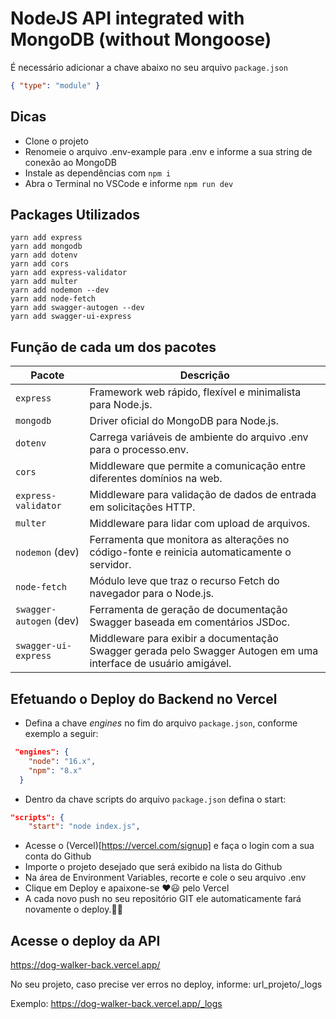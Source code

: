 # NodeJS API integrated with MongoDB (without Mongoose) 

É necessário adicionar a chave abaixo no seu arquivo ```package.json```
```json
{ "type": "module" }
```
## Dicas
- Clone o projeto
- Renomeie o arquivo .env-example para .env e informe a sua string de conexão ao MongoDB
- Instale as dependências com ```npm i```
- Abra o Terminal no VSCode e informe ```npm run dev```

## Packages Utilizados
```
yarn add express
yarn add mongodb
yarn add dotenv
yarn add cors
yarn add express-validator
yarn add multer
yarn add nodemon --dev
yarn add node-fetch
yarn add swagger-autogen --dev
yarn add swagger-ui-express 
```

## Função de cada um dos pacotes
<table><thead><tr><th>Pacote</th><th>Descrição</th></tr></thead><tbody><tr><td><code>express</code></td><td>Framework web rápido, flexível e minimalista para Node.js.</td></tr><tr><td><code>mongodb</code></td><td>Driver oficial do MongoDB para Node.js.</td></tr><tr><td><code>dotenv</code></td><td>Carrega variáveis ​​de ambiente do arquivo .env para o processo.env.</td></tr><tr><td><code>cors</code></td><td>Middleware que permite a comunicação entre diferentes domínios na web.</td></tr><tr><td><code>express-validator</code></td><td>Middleware para validação de dados de entrada em solicitações HTTP.</td></tr><tr><td><code>multer</code></td><td>Middleware para lidar com upload de arquivos.</td></tr><tr><td><code>nodemon</code> (dev)</td><td>Ferramenta que monitora as alterações no código-fonte e reinicia automaticamente o servidor.</td></tr><tr><td><code>node-fetch</code></td><td>Módulo leve que traz o recurso Fetch do navegador para o Node.js.</td></tr><tr><td><code>swagger-autogen</code> (dev)</td><td>Ferramenta de geração de documentação Swagger baseada em comentários JSDoc.</td></tr><tr><td><code>swagger-ui-express</code></td><td>Middleware para exibir a documentação Swagger gerada pelo Swagger Autogen em uma interface de usuário amigável.</td></tr></tbody></table>

## Efetuando o Deploy do Backend no Vercel
- Defina a chave _engines_ no fim do arquivo ```package.json```, conforme exemplo a seguir:
```json
 "engines": {
    "node": "16.x",
    "npm": "8.x"
  }
```
- Dentro da chave scripts do arquivo ```package.json``` defina o start:
```json
"scripts": {
    "start": "node index.js",
```    
- Acesse o (Vercel)[https://vercel.com/signup] e faça o login com a sua conta do Github
- Importe o projeto desejado que será exibido na lista do Github
- Na área de Environment Variables, recorte e cole o seu arquivo .env
- Clique em Deploy e apaixone-se ♥️😃 pelo Vercel 
- A cada novo push no seu repositório GIT ele automaticamente fará novamente o deploy.👏👏

## Acesse o deploy da API
https://dog-walker-back.vercel.app/

No seu projeto, caso precise ver erros no deploy, informe:
url_projeto/_logs

Exemplo: https://dog-walker-back.vercel.app/_logs